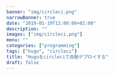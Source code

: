 ```yaml
---
banner: "img/circleci.png"
narrowBanner: true
date: "2019-01-19T12:00:06+02:00"
description: ""
images: ["img/circleci.png"]
menu: ""
categories: ["programming"]
tags: ["hugo", "circleci"]
title: "Hugoをcircleciで自動デプロイする"
draft: false
---
```

